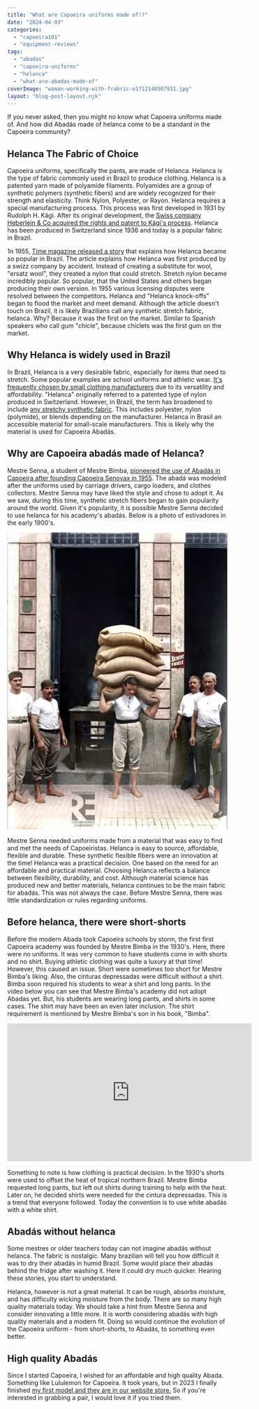 ```yaml
---
title: "What are Capoeira uniforms made of!?"
date: "2024-04-03"
categories: 
  - "capoeira101"
  - "equipment-reviews"
tags: 
  - "abadas"
  - "capoeira-uniforms"
  - "helanca"
  - "what-are-abadas-made-of"
coverImage: "woman-working-with-frabric-e1712148507931.jpg"
layout: "blog-post-layout.njk"
---
```


If you never asked, then you might no know what Capoeira uniforms made of. And how did Abadás made of helanca come to be a standard in the Capoeira community?

## Helanca The Fabric of Choice

Capoeira uniforms, specifically the pants, are made of Helanca. Helanca is the type of fabric commonly used in Brazil to produce clothing. Helanca is a patented yarn made of polyamide filaments. Polyamides are a group of synthetic polymers (synthetic fibers) and are widely recognized for their strength and elasticity. Think Nylon, Polyester, or Rayon. Helanca requires a special manufacturing process. This process was first developed in 1931 by Rudolph H. Kägi. After its original development, the [Swiss company Heberlein & Co acquired the rights and patent to Kägi's process](https://www.heberlein.com/en/history/). Helanca has been produced in Switzerland since 1936 and today is a popular fabric in Brazil.

1n 1955, [Time magazine released a story](https://content.time.com/time/subscriber/article/0,33009,893170,00.html) that explains how Helanca became so popular in Brazil. The article explains how Helanca was first produced by a swizz company by accident. Instead of creating a substitute for wool, "ersatz wool", they created a nylon that could stretch. Stretch nylon became incredibly popular. So popular, that the United States and others began producing their own version. In 1955 various licensing disputes were resolved between the competitors. Helanca and "Helanca knock-offs" began to flood the market and meet demand. Although the article doesn't touch on Brazil, it is likely Brazilians call any synthetic stretch fabric, helanca. Why? Because it was the first on the market. Similar to Spanish speakers who call gum "chicle", because chiclets was the first gum on the market.

## Why Helanca is widely used in Brazil

In Brazil, Helanca is a very desirable fabric, especially for items that need to stretch. Some popular examples are school uniforms and athletic wear. [It's frequently chosen by small clothing manufacturers](https://youtu.be/0K2Ihzabe-g?t=21) due to its versatility and affordability. "Helanca" originally referred to a patented type of nylon produced in Switzerland. However, in Brazil, the term has broadened to include [any stretchy synthetic fabric](https://youtu.be/vLQ0m62kHLc?t=11). This includes polyester, nylon (polymide), or blends depending on the manufacturer. Helanca in Brasil an accessible material for small-scale manufacturers. This is likely why the material is used for Capoeira Abadás.

## Why are Capoeira abadás made of Helanca?

Mestre Senna, a student of Mestre Bimba, [pioneered the use of Abadás in Capoeira after founding Capoeira Senovax in 1955](https://www.facebook.com/ftwcap/posts/mestre-carlos-senna-1931-10-28-2002-11-04english-version-followsnasceu-em-28-de-/304125829775835/?locale=pt_BR). The abadá was modeled after the uniforms used by carriage drivers, cargo loaders, and clothes collectors. Mestre Senna may have liked the style and chose to adopt it. As we saw, during this time, synthetic stretch fibers began to gain popularity around the world. Given it's popularity, it is possible Mestre Senna decided to use helanca for his academy's abadás. Below is a photo of estivadores in the early 1900's.

[![](images/estivadores-no-brasil-761x1024.jpeg)](https://dendearts.com/wp-content/uploads/2024/04/estivadores-no-brasil.jpeg)

Mestre Senna needed uniforms made from a material that was easy to find and met the needs of Capoeiristas. Helanca is easy to source, affordable, flexible and durable. These synthetic flexible fibers were an innovation at the time! Helanca was a practical decision. One based on the need for an affordable and practical material. Choosing Helanca reflects a balance between flexibility, durability, and cost. Although material science has produced new and better materials, helanca continues to be the main fabric for abadás. This was not always the case. Before Mestre Senna, there was little standardization or rules regarding uniforms.

## Before helanca, there were short-shorts

Before the modern Abada took Capoeira schools by storm, the first first Capoeira academy was founded by Mestre Bimba in the 1930's. Here, there were no uniforms. It was very common to have students come in with shorts and no shirt. Buying athletic clothing was quite a luxury at that time! However, this caused an issue. Short were sometimes too short for Mestre Bimba's liking. Also, the cinturas depressadas were difficult without a shirt. Bimba soon required his students to wear a shirt and long pants. In the video below you can see that Mestre Bimba's academy did not adopt Abadas yet. But, his students are wearing long pants, and shirts in some cases. The shirt may have been an even later inclusion. The shirt requirement is mentioned by Mestre Bimba's son in his book, "Bimba".

<iframe width="560" height="315" src="https://www.youtube.com/embed/PrDD9qutULM" title="YouTube video player" frameborder="0" allow="accelerometer; autoplay; clipboard-write; encrypted-media; gyroscope; picture-in-picture" allowfullscreen></iframe>

Something to note is how clothing is practical decision. In the 1930's shorts were used to offset the heat of tropical northern Brazil. Mestre Bimba requested long pants, but left out shirts during training to help with the heat. Later on, he decided shirts were needed for the cintura depressadas. This is a trend that everyone followed. Today the convention is to use white abadás with a white shirt.

## Abadás without helanca

Some mestres or older teachers today can not imagine abadás without helanca. The fabric is nostalgic. Many brazilian will tell you how difficult it was to dry their abadás in humid Brazil. Some would place their abadás behind the fridge after washing it. Here it could dry much quicker. Hearing these stories, you start to understand.

Helanca, however is not a great material. It can be rough, absorbs moisture, and has difficulty wicking moisture from the body. There are so many high quality materials today. We should take a hint from Mestre Senna and consider innovating a little more. It is worth considering abadás with high quality materials and a modern fit. Doing so would continue the evolution of the Capoeira uniform - from short-shorts, to Abadás, to something even better.

## High quality Abadás

Since I started Capoeira, I wished for an affordable and high quality Abada. Something like Lululemon for Capoeira. It took years, but in 2023 I finally finished [my first model and they are in our website store.](https://dendearts.com/product/abada-joggers-unisex/) So if you're interested in grabbing a pair, I would love it if you tried them.
